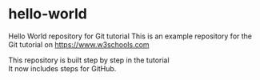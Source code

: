 # hello-world
Hello World repository for Git tutorial
This is an example repository for the Git tutorial on https://www.w3schools.com

This repository is built step by step in the tutorial
<br/>
It now includes steps for GitHub.
